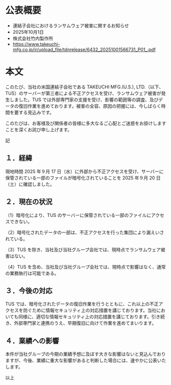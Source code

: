 # 公表概要
- 連結子会社におけるランサムウェア被害に関するお知らせ
- 2025年10月1日
- 株式会社竹内製作所
- https://www.takeuchi-mfg.co.jp/ir/upload_file/tdnrelease/6432_20251001566731_P01_.pdf

# 本文
このたび、当社の米国連結子会社である TAKEUCHI MFG.(U.S.), LTD.（以下、TUS）のサーバーが第三者による不正アクセスを受け、ランサムウェア被害が発生しました。TUS では外部専門家の支援を受け、影響の範囲等の調査、及びデータの復旧作業を進めております。被害の全容、原因の把握には、今しばらく時間を要する見込みです。

このたびは、お客様及び関係者の皆様に多大なるご心配とご迷惑をお掛けしますことを深くお詫び申し上げます。

記

## １．経緯
現地時間 2025 年９月 17 日（水）に外部から不正アクセスを受け、サーバーに保管されている一部のファイルが暗号化されていることを 2025 年９月 20 日（土）に確認しました。

## ２．現在の状況
（1）暗号化により、TUS のサーバーに保管されている一部のファイルにアクセスできない。

（2）暗号化されたデータの一部は、不正アクセスを行った集団により漏えいされている。

（3）TUS を除き、当社及び当社グループ会社では、現時点でランサムウェア被害はない。

（4）TUS を含め、当社及び当社グループ会社では、現時点で影響はなく、通常の業務執行は可能である。

## ３．今後の対応
TUS では、暗号化されたデータの復旧作業を行うとともに、これ以上の不正アクセスを防ぐために情報セキュリティ上の対応措置を講じております。当社においても同様に、適切な情報セキュリティ上の対応措置を講じております。引き続き、外部専門家と連携のうえ、早期復旧に向けて作業を進めてまいります。

## ４．業績への影響
本件が当社グループの今期の業績予想に及ぼす大きな影響はないと見込んでおりますが、今後、業績に重大な影響があると判断した場合には、速やかに公表いたします。

以上
